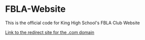 # FBLA-Website
This is the official code for King High School's FBLA Club Website

[Link to the redirect site for the .com domain](https://github.com/JWyattCross/King-FBLA-.com-redirect)
